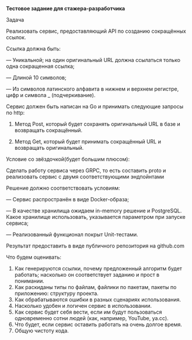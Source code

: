 **Тестовое задание для стажера-разработчика**

Задача

Реализовать сервис, предоставляющий API по созданию сокращённых ссылок.

Ссылка должна быть:

— Уникальной; на один оригинальный URL должна ссылаться только одна сокращенная ссылка;

— Длиной 10 символов;

— Из символов латинского алфавита в нижнем и верхнем регистре, цифр и символа \_ (подчеркивание).

Сервис должен быть написан на Go и принимать следующие запросы по http:

1. Метод Post, который будет сохранять оригинальный URL в базе и возвращать сокращённый.

2. Метод Get, который будет принимать сокращённый URL и возвращать оригинальный.

Условие со звёздочкой(будет большим плюсом):

Сделать работу сервиса через GRPC, то есть составить proto и реализовать сервис с двумя соответствующими эндпойнтами


Решение должно соответствовать условиям:

— Сервис распространён в виде Docker-образа; 

— В качестве хранилища ожидаем in-memory решение и PostgreSQL. Какое хранилище использовать, указывается параметром при запуске сервиса; 

— Реализованный функционал покрыт Unit-тестами.

Результат предоставить в виде публичного репозитория на github.com

Что будем оценивать: 

1) Как генерируются ссылки, почему предложенный алгоритм будет работать; насколько он соответствует заданию и прост в понимании.
2) Как раскиданы типы по файлам, файлики по пакетам, пакеты по приложению: структуру проекта.
3) Как обрабатываются ошибки в разных сценариях использования.
4) Насколько удобен и логичен сервис в использовании.
5) Как сервис будет себя вести, если им будут пользоваться одновременно сотни людей (как, например, YouTube, ya.cc).
6) Что будет, если сервис оставить работать на очень долгое время.
7) Общую чистоту кода.